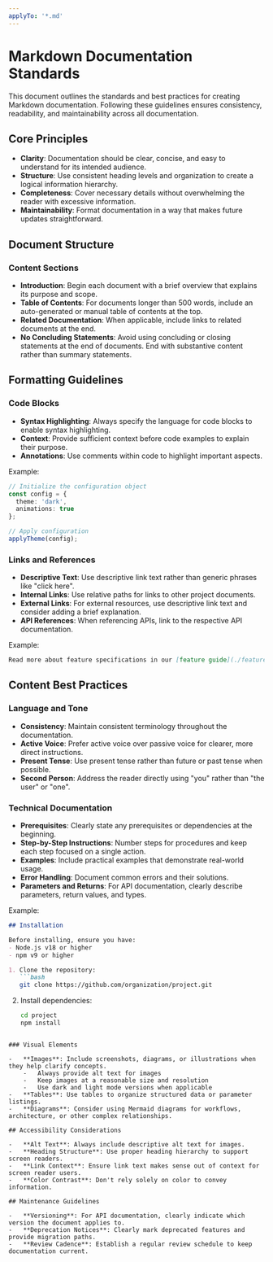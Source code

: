 ```yaml
---
applyTo: '*.md'
---
```


# Markdown Documentation Standards

This document outlines the standards and best practices for creating Markdown documentation. Following these guidelines ensures consistency, readability, and maintainability across all documentation.

## Core Principles

-   **Clarity**: Documentation should be clear, concise, and easy to understand for its intended audience.
-   **Structure**: Use consistent heading levels and organization to create a logical information hierarchy.
-   **Completeness**: Cover necessary details without overwhelming the reader with excessive information.
-   **Maintainability**: Format documentation in a way that makes future updates straightforward.

## Document Structure

### Content Sections

-   **Introduction**: Begin each document with a brief overview that explains its purpose and scope.
-   **Table of Contents**: For documents longer than 500 words, include an auto-generated or manual table of contents at the top.
-   **Related Documentation**: When applicable, include links to related documents at the end.
-   **No Concluding Statements**: Avoid using concluding or closing statements at the end of documents. End with substantive content rather than summary statements.

## Formatting Guidelines

### Code Blocks

-   **Syntax Highlighting**: Always specify the language for code blocks to enable syntax highlighting.
-   **Context**: Provide sufficient context before code examples to explain their purpose.
-   **Annotations**: Use comments within code to highlight important aspects.

Example:
```typescript
// Initialize the configuration object
const config = {
  theme: 'dark',
  animations: true
};

// Apply configuration
applyTheme(config);
```

### Links and References

-   **Descriptive Text**: Use descriptive link text rather than generic phrases like "click here".
-   **Internal Links**: Use relative paths for links to other project documents.
-   **External Links**: For external resources, use descriptive link text and consider adding a brief explanation.
-   **API References**: When referencing APIs, link to the respective API documentation.

Example:
```markdown
Read more about feature specifications in our [feature guide](./feature-spec.instructions.md)
```

## Content Best Practices

### Language and Tone

-   **Consistency**: Maintain consistent terminology throughout the documentation.
-   **Active Voice**: Prefer active voice over passive voice for clearer, more direct instructions.
-   **Present Tense**: Use present tense rather than future or past tense when possible.
-   **Second Person**: Address the reader directly using "you" rather than "the user" or "one".

### Technical Documentation

-   **Prerequisites**: Clearly state any prerequisites or dependencies at the beginning.
-   **Step-by-Step Instructions**: Number steps for procedures and keep each step focused on a single action.
-   **Examples**: Include practical examples that demonstrate real-world usage.
-   **Error Handling**: Document common errors and their solutions.
-   **Parameters and Returns**: For API documentation, clearly describe parameters, return values, and types.

Example:
```markdown
## Installation

Before installing, ensure you have:
- Node.js v18 or higher
- npm v9 or higher

1. Clone the repository:
   ```bash
   git clone https://github.com/organization/project.git
   ```
2. Install dependencies:
   ```bash
   cd project
   npm install
   ```
```

### Visual Elements

-   **Images**: Include screenshots, diagrams, or illustrations when they help clarify concepts.
    -   Always provide alt text for images
    -   Keep images at a reasonable size and resolution
    -   Use dark and light mode versions when applicable
-   **Tables**: Use tables to organize structured data or parameter listings.
-   **Diagrams**: Consider using Mermaid diagrams for workflows, architecture, or other complex relationships.

## Accessibility Considerations

-   **Alt Text**: Always include descriptive alt text for images.
-   **Heading Structure**: Use proper heading hierarchy to support screen readers.
-   **Link Context**: Ensure link text makes sense out of context for screen reader users.
-   **Color Contrast**: Don't rely solely on color to convey information.

## Maintenance Guidelines

-   **Versioning**: For API documentation, clearly indicate which version the document applies to.
-   **Deprecation Notices**: Clearly mark deprecated features and provide migration paths.
-   **Review Cadence**: Establish a regular review schedule to keep documentation current.
